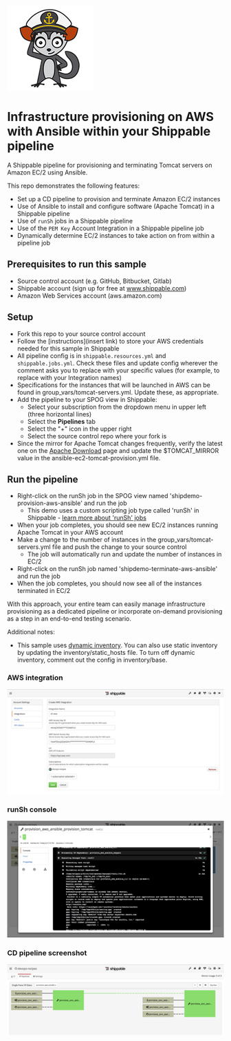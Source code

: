 ![AyeAye](https://github.com/devops-recipes/provision-aws-ansible/blob/master/public/resources/images/captain.png)

# Infrastructure provisioning on AWS with Ansible within your Shippable pipeline 

A Shippable pipeline for provisioning and terminating Tomcat servers on Amazon 
EC/2 using Ansible.

This repo demonstrates the following features:
* Set up a CD pipeline to provision and terminate Amazon EC/2 instances 
* Use of Ansible to install and configure software (Apache Tomcat) in a Shippable 
pipeline
* Use of `runSh` jobs in a Shippable pipeline
* Use of the `PEM Key` Account Integration in a Shippable pipeline job
* Dynamically determine EC/2 instances to take action on from within a pipeline 
job

## Prerequisites to run this sample
* Source control account (e.g. GitHub, Bitbucket, Gitlab)
* Shippable account (sign up for free at www.shippable.com)
* Amazon Web Services account (aws.amazon.com)

## Setup
* Fork this repo to your source control account
* Follow the [instructions](insert link) to store your AWS credentials needed 
for this sample in Shippable
* All pipeline config is in `shippable.resources.yml` and `shippable.jobs.yml`. 
Check these files and update config wherever the comment asks you to replace 
with your specific values (for example, to replace with your Integration names)
* Specifications for the instances that will be launched in AWS can be found in 
group_vars/tomcat-servers.yml. Update these, as appropriate.
* Add the pipeline to your SPOG view in Shippable:
  * Select your subscription from the dropdown menu in upper left (three 
  horizontal lines)
  * Select the **Pipelines** tab
  * Select the "+" icon in the upper right
  * Select the source control repo where your fork is 
* Since the mirror for Apache Tomcat changes frequently, verify the latest one 
on the [Apache Download](http://tomcat.apache.org/download-80.cgi) page and 
update the $TOMCAT_MIRROR value in the ansible-ec2-tomcat-provision.yml file.


## Run the pipeline 
* Right-click on the runSh job in the SPOG view named 'shipdemo-provision-aws-ansible' 
and run the job
  * This demo uses a custom scripting job type called 'runSh' in Shippable - 
  [learn more about 'runSh' jobs](http://docs.shippable.com/pipelines/jobs/runSh/) 
* When your job completes, you should see new EC/2 instances running Apache 
Tomcat in your AWS account
* Make a change to the number of instances in the group_vars/tomcat-servers.yml 
file and push the change to your source control
  * The job will automatically run and update the number of instances in EC/2
* Right-click on the runSh job named 'shipdemo-terminate-aws-ansible' and run 
the job
* When the job completes, you should now see all of the instances terminated in
EC/2

With this approach, your entire team can easily manage infrastructure provisioning as a dedicated pipeline or incorporate on-demand provisioning as a step in an end-to-end testing scenario.

Additional notes:
* This sample uses [dynamic inventory](http://docs.ansible.com/ansible/intro_dynamic_inventory.html#example-aws-ec2-external-inventory-script). You can also use static inventory by updating the inventory/static_hosts 
file. To turn off dynamic inventory, comment out the config in inventory/base.

### AWS integration
![AWS Integration](https://github.com/devops-recipes/provision-aws-ansible/blob/master/public/resources/images/provision-aws-ansible-integration.png)

### runSh console
![runSh console](https://github.com/devops-recipes/provision-aws-ansible/blob/master/public/resources/images/provision-aws-ansible-runcli.png)

### CD pipeline screenshot
![CD Pipeline](https://github.com/devops-recipes/provision-aws-ansible/blob/master/public/resources/images/provision-aws-ansible-pipeline.png)

